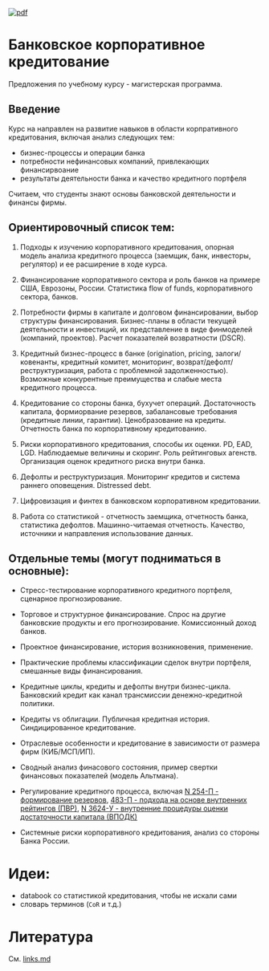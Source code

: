 [![pdf](https://img.shields.io/badge/download-pdf-blue.svg)](https://gitprint.com/epogrebnyak/notes-credit-risk/blob/master/README.md)

Банковское корпоративное кредитование
=====================================

Предложения по учебному курсу - магистерская программа.

## Введение

Курс на направлен на развитие навыков в области корпративного кредитования, включая анализ следующих тем:
 - бизнес-процессы и операции банка 
 - потребности нефинансовых компаний, привлекающих финансирвоание
 - результаты деятельности банка и качество кредитного портфеля

Считаем, что студенты знают основы банковской деятельности и финансы фирмы.

## Ориентировочный список тем: 

1. Подходы к изучению корпоративного кредитования, опорная модель анализа кредитного процесса
   (заемщик, банк, инвесторы, регулятор) и ее расширение в ходе курса.  

2. Финансирование корпоративного сектора и роль банков на примере США, Еврозоны, России.  Статистика flow of funds, корпоративного сектора, банков.

<!--
  - макроэкономический взгляд взиамодейтсвие банков и корпоративного сектора
  - что мы не видим в сводной макростатистике?
-->

2. Потребности фирмы в капитале и долговом финансировании, выбор структуры финансирования. Бизнес-планы в области текущей деятельности и инвестиций, их представление в виде финмоделей (компаний, проектов). Расчет показателей возвратности (DSCR). 

3. Кредитный бизнес-процесс в банке (origination, pricing, залоги/ ковенанты, кредитный комитет, мониторинг, возврат/дефолт/реструктуризация, работа с проблемной задолженностью). Возможные конкурентные преимущества и слабые места кредитного процесса. 

4. Кредитование со стороны банка, бухучет операций. Достаточность капитала, формиорвание резервов, забалансовые требования (кредитные линии, гарантии). Ценобразование на кредиты. Отчетность банка по корпоративному кредитованию. 

5. Риски корпоративного кредитования, способы их оценки. PD, EAD, LGD. Наблюдаемые величины и скоринг. Роль рейтинговых агенств. Организация оценок кредитного риска внутри банка.  

6. Дефолты и реструктуризация. Мониторинг кредитов и система раннего оповещения. Distressed debt. 

7. Цифровизация и финтех в банковском корпоративном кредитовании. 

8. Работа со статистикой - отчетность заемщика, отчетность банка, статистика дефолтов. Машинно-читаемая отчетность. Качество, источники и направления использование данных. 

## Отдельные темы (могут подниматься в основные): 

- Стресс-тестирование корпоративного кредитного портфеля, сценарное прогнозирование. 

- Торговое и структурное финансирование. Спрос на другие банковские продукты и его прогнозирование. Комиссионный доход банков.

- Проектное финансирование, история возникновения, применение. 

- Практические проблемы классификации сделок внутри портфеля, смешанные виды финансирования. 

- Кредитные циклы, кредиты и дефолты внутри бизнес-цикла. Банковский кредит как канал трансмиссии денежно-кредитной политики. 

- Кредиты vs облигации. Публичная кредитная история. Синдицированное кредитование. 

- Отраслевые особенности и кредитование в зависимости от размера фирм (КИБ/МСП/ИП). 

- Сводный анализ финасового состояния, пример свертки финансовых показателей (модель Альтмана).
    
-  Регулирование кредитного процесса, включая [N 254-П - формирование резервов](http://ivo.garant.ru/#/document/584458/paragraph/94409:0), [483-П - подхода на основе внутренних рейтингов (ПВР)](), [N 3624-У - внутренние процедуры оценки достаточности капитала (ВПОДК)]()

- Системные риски корпоративного кредитования, анализ со стороны Банка России.

# Идеи:

- databook со статистикой кредитования, чтобы не искали сами
- словарь терминов (`CoR` и т.д.)

# Литература

См. [links.md](links.md)
